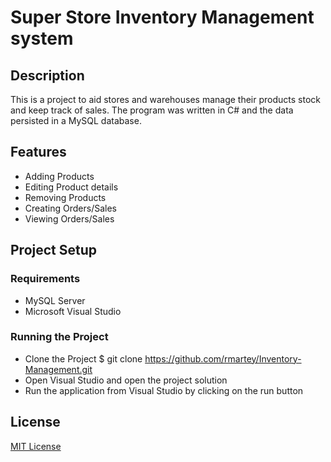 ﻿# Super Store Inventory Management system

## Description

This is a project to aid stores and warehouses manage their products stock and keep track of sales. The program was written in C# and the data persisted in a MySQL database.

## Features

- Adding Products
- Editing Product details
- Removing Products
- Creating Orders/Sales
- Viewing Orders/Sales


## Project Setup

### Requirements

- MySQL Server
- Microsoft Visual Studio


### Running the Project

- Clone the Project $ git clone https://github.com/rmartey/Inventory-Management.git
- Open Visual Studio and open the project solution
- Run the application from Visual Studio by clicking on the run button 


## License

[MIT License](https://opensource.org/licenses/MIT)


